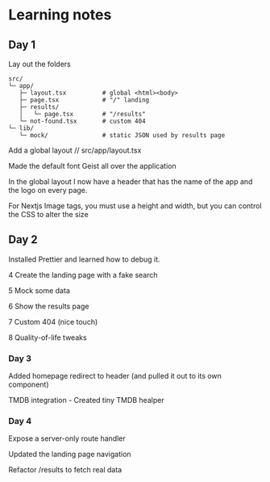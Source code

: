 # Learning notes

## Day 1

Lay out the folders

```text
src/
└─ app/
   ├─ layout.tsx          # global <html><body>
   ├─ page.tsx            # "/" landing
   ├─ results/
   │   └─ page.tsx        # "/results"
   └─ not-found.tsx       # custom 404
└─ lib/
   └─ mock/               # static JSON used by results page
```

Add a global layout // src/app/layout.tsx

Made the default font Geist all over the application

In the global layout I now have a header that has the name of the app and the logo on every page.

For Nextjs Image tags, you must use a height and width, but you can control the CSS to alter the size

## Day 2

Installed Prettier and learned how to debug it.

4 Create the landing page with a fake search

5 Mock some data

6 Show the results page

7 Custom 404 (nice touch)

8 Quality-of-life tweaks

### Day 3

Added homepage redirect to header (and pulled it out to its own component)

TMDB integration - Created tiny TMDB healper

### Day 4

Expose a server-only route handler

Updated the landing page navigation

Refactor /results to fetch real data



